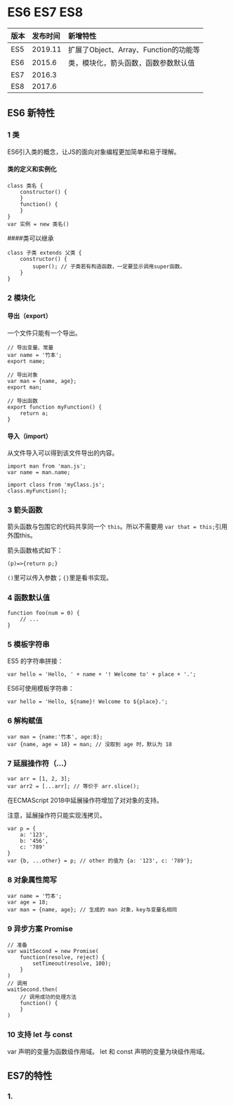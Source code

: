 # ES6 ES7 ES8

|版本|发布时间|新增特性|
|:--|:--|:--|
|ES5|2019.11|扩展了Object、Array、Function的功能等|
|ES6|2015.6|类，模块化，箭头函数，函数参数默认值|
|ES7|2016.3|
|ES8|2017.6|


## ES6 新特性
### 1 类
ES6引入类的概念，让JS的面向对象编程更加简单和易于理解。

#### 类的定义和实例化
```
class 类名 {
	constructor() {
	}
	function() {
	}
}
var 实例 = new 类名()
```
####类可以继承
```
class 子类 extends 父类 {
	constructor() {
		super(); // 子类若有构造函数，一定要显示调用super函数。
	}
}
```

### 2 模块化

#### 导出（export）
一个文件只能有一个导出。

```
// 导出变量、常量
var name = '竹本';
export name;
```
```
// 导出对象
var man = {name, age}; 
export man;
```
```
// 导出函数
export function myFunction() {
	return a;
}
```
#### 导入（import）
从文件导入可以得到该文件导出的内容。

```
import man from 'man.js'; 
var name = man.name;

import class from 'myClass.js';
class.myFunction();
```

### 3 箭头函数
箭头函数与包围它的代码共享同一个 `this`。所以不需要用 `var that = this;`引用外围this。

箭头函数格式如下：

```
(p)=>{return p;}
```
`()`里可以传入参数；`{}`里是看书实现。

### 4 函数默认值
```
function foo(num = 0) {
	// ...
}
```

### 5 模板字符串

ES5 的字符串拼接：
```
var hello = 'Hello, ' + name + '! Welcome to' + place + '.';
```

ES6可使用模板字符串：
```
var hello = 'Hello, ${name}! Welcome to ${place}.';
```

### 6 解构赋值
```
var man = {name:'竹本', age:8};
var {name, age = 18} = man; // 没取到 age 时，默认为 18
```

### 7 延展操作符（...）
```
var arr = [1, 2, 3];
var arr2 = [...arr]; // 等价于 arr.slice();
```

在ECMAScript 2018中延展操作符增加了对对象的支持。

注意，延展操作符只能实现浅拷贝。

```
var p = {
	a: '123',
	b: '456',
	c: '789'
}
var {b, ...other} = p; // other 的值为 {a: '123', c: '789'};
```

### 8 对象属性简写
```
var name = '竹本';
var age = 18;
var man = {name, age}; // 生成的 man 对象，key与变量名相同
```

### 9 异步方案 Promise
```
// 准备
var waitSecond = new Promise(
	function(resolve, reject) {
		setTimeout(resolve, 100);
	}
)
// 调用
waitSecond.then(
	// 调用成功的处理方法
	function() {
	}
)
```

### 10 支持 let 与 const

var 声明的变量为函数级作用域。
let 和 const 声明的变量为块级作用域。

## ES7的特性
### 1.
